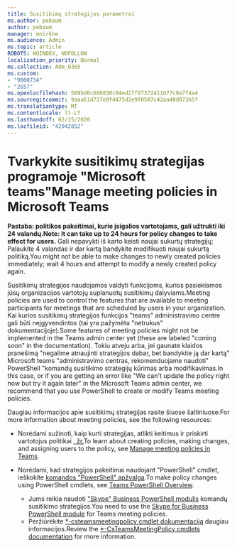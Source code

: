 ```yaml
---
title: Susitikimų strategijos parametrai
ms.author: pebaum
author: pebaum
manager: mnirkhe
ms.audience: Admin
ms.topic: article
ROBOTS: NOINDEX, NOFOLLOW
localization_priority: Normal
ms.collection: Adm_O365
ms.custom:
- "9000734"
- "2657"
ms.openlocfilehash: 509bd0c686830c04ed27f97372411677c0a7f4a4
ms.sourcegitcommit: 9aaa61d717e0fd475d2e9f0507c42aa40d073b5f
ms.translationtype: MT
ms.contentlocale: lt-LT
ms.lasthandoff: 02/15/2020
ms.locfileid: "42042852"
---
```

# <a name="manage-meeting-policies-in-microsoft-teams"></a><span data-ttu-id="14b94-102">Tvarkykite susitikimų strategijas programoje "Microsoft teams"</span><span class="sxs-lookup"><span data-stu-id="14b94-102">Manage meeting policies in Microsoft Teams</span></span>

<span data-ttu-id="14b94-103">**Pastaba: politikos pakeitimai, kurie įsigalios vartotojams, gali užtrukti iki 24 valandų.**</span><span class="sxs-lookup"><span data-stu-id="14b94-103">**Note: It can take up to 24 hours for policy changes to take effect for users.**</span></span> <span data-ttu-id="14b94-104">Gali nepavykti iš karto keisti naujai sukurtų strategijų; Palaukite 4 valandas ir dar kartą bandykite modifikuoti naujai sukurtą politiką.</span><span class="sxs-lookup"><span data-stu-id="14b94-104">You might not be able to make changes to newly created policies immediately; wait 4 hours and attempt to modify a newly created policy again.</span></span>

<span data-ttu-id="14b94-105">Susitikimų strategijos naudojamos valdyti funkcijoms, kurios pasiekiamos jūsų organizacijos vartotojų suplanuotų susitikimų dalyviams.</span><span class="sxs-lookup"><span data-stu-id="14b94-105">Meeting policies are used to control the features that are available to meeting participants for meetings that are scheduled by users in your organization.</span></span> <span data-ttu-id="14b94-106">Kai kurios susitikimų strategijos funkcijos "teams" administravimo centre gali būti neįgyvendintos (tai yra pažymėta "netrukus" dokumentacijoje).</span><span class="sxs-lookup"><span data-stu-id="14b94-106">Some features of meeting policies might not be implemented in the Teams admin center yet (these are labeled "coming soon" in the documentation).</span></span> <span data-ttu-id="14b94-107">Tokiu atveju arba, jei gaunate klaidos pranešimą "negalime atnaujinti strategijos dabar, bet bandykite ją dar kartą" Microsoft teams "administravimo centras, rekomenduojame naudoti" PowerShell "komandų susitikimo strategijų kūrimas arba modifikavimas.</span><span class="sxs-lookup"><span data-stu-id="14b94-107">In this case, or if you are getting an error like "We can't update the policy right now but try it again later" in the Microsoft Teams admin center, we recommend that you use PowerShell to create or modify Teams meeting policies.</span></span> 

<span data-ttu-id="14b94-108">Daugiau informacijos apie susitikimų strategijas rasite šiuose šaltiniuose:</span><span class="sxs-lookup"><span data-stu-id="14b94-108">For more information about meeting policies, see the following resources:</span></span>

- <span data-ttu-id="14b94-109">Norėdami sužinoti, kaip kurti strategijas, atlikti keitimus ir priskirti vartotojus politikai [, žr.](https://docs.microsoft.com/microsoftteams/meeting-policies-in-teams)</span><span class="sxs-lookup"><span data-stu-id="14b94-109">To learn about creating policies, making changes, and assigning users to the policy, see [Manage meeting policies in Teams](https://docs.microsoft.com/microsoftteams/meeting-policies-in-teams).</span></span>

- <span data-ttu-id="14b94-110">Norėdami, kad strategijos pakeitimai naudojant "PowerShell" cmdlet, ieškokite [komandos "PowerShell" apžvalga](https://docs.microsoft.com/microsoftteams/teams-powershell-overview).</span><span class="sxs-lookup"><span data-stu-id="14b94-110">To make policy changes using PowerShell cmdlets, see [Teams PowerShell Overview](https://docs.microsoft.com/microsoftteams/teams-powershell-overview).</span></span> 
    - <span data-ttu-id="14b94-111">Jums reikia naudoti ["Skype" Business PowerShell modulis](https://www.microsoft.com/download/details.aspx?id=39366) komandų susitikimo strategijos.</span><span class="sxs-lookup"><span data-stu-id="14b94-111">You need to use the [Skype for Business PowerShell module](https://www.microsoft.com/download/details.aspx?id=39366) for Teams meeting policies.</span></span> 
    - <span data-ttu-id="14b94-112">Peržiūrėkite [\*-csteamsmeetingpolicy cmdlet dokumentaciją](https://docs.microsoft.com/search/?search=CsTeamsMeetingPolicy&view=skype-ps) daugiau informacijos.</span><span class="sxs-lookup"><span data-stu-id="14b94-112">Review the [\*-CsTeamsMeetingPolicy cmdlets documentation](https://docs.microsoft.com/search/?search=CsTeamsMeetingPolicy&view=skype-ps) for more information.</span></span>

